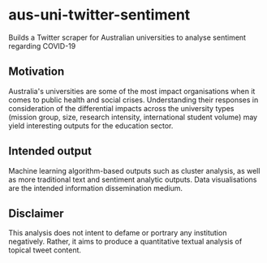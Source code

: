 # aus-uni-twitter-sentiment
Builds a Twitter scraper for Australian universities to analyse sentiment regarding COVID-19

## Motivation

Australia's universities are some of the most impact organisations when it comes to public health and social crises. Understanding their responses in consideration of the differential impacts across the university types (mission group, size, research intensity, international student volume) may yield interesting outputs for the education sector.

## Intended output

Machine learning algorithm-based outputs such as cluster analysis, as well as more traditional text and sentiment analytic outputs. Data visualisations are the intended information dissemination medium.

## Disclaimer

This analysis does not intent to defame or portrary any institution negatively. Rather, it aims to produce a quantitative textual analysis of topical tweet content.
